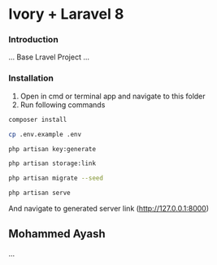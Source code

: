# Ivory + Laravel 8

### Introduction

... Base Lravel Project ...

### Installation

1. Open in cmd or terminal app and navigate to this folder
2. Run following commands

```bash
composer install
```

```bash
cp .env.example .env
```

```bash
php artisan key:generate
```

```bash
php artisan storage:link
```

```bash
php artisan migrate --seed
```

```bash
php artisan serve
```

And navigate to generated server link (http://127.0.0.1:8000)

## Mohammed Ayash

...
